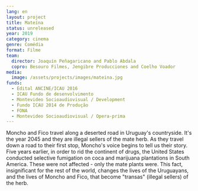 ```yaml
---
lang: en
layout: project
title: Mateína
status: unreleased
year: 2019
category: cinema
genre: Comédia
format: Filme
team:
  director: Joaquín Peñagaricano and Pablo Abdala
  copro: Besouro Filmes, Jengibre Producciones and Coelho Voador
media:
  image: /assets/projects/images/mateina.jpg
funds:
  - Edital ANCINE/ICAU 2016
  - ICAU Fundo de desenvolvimento
  - Montevideo Socioaudiovisual / Development
  - Fundo ICAU 2014 de Produção
  - FONA
  - Montevideo Socioaudiovisual / Opera-prima
---
```


Moncho and Fico travel along a deserted road in Uruguay's countryside. It's the year 2045 and they are illegal sellers of the mate herb. As they travel down a road to their first stop, Moncho's voice begins to tell us their story. Five years earlier, in order to rid the continent of drugs, the United States conducted selective fumigation on coca and marijuana plantations in South America. These were not affected - only the mate plants were. This fact, insignificant for the rest of the world, changes the lives of the Uruguayans, and the lives of Moncho and Fico, that become "transas" (illegal sellers) of the herb.
